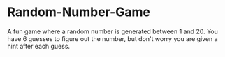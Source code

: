 # Random-Number-Game
A fun game where a random number is generated between 1 and 20. You have 6 guesses to figure out the number, but don't worry you are given a hint after each guess.
